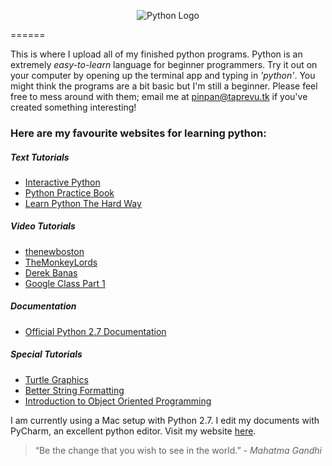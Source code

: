 <p align="center">
  <img src="http://www.python.org/community/logos/python-logo-master-v3-TM.png" alt="Python Logo"/>
</p>
======

This is where I upload all of my finished python programs. Python is an extremely *easy-to-learn* language for beginner programmers. Try it out on your computer by opening up the terminal app and typing in *'python'*. You might think the programs are a bit basic but I'm still a beginner. Please feel free to mess around with them; email me at pinpan@taprevu.tk if you've created something interesting! 

### Here are my favourite websites for learning python:
##### Text Tutorials
* [Interactive Python](http://interactivepython.org/runestone/static/thinkcspy/toc.html "Interactive Python")
* [Python Practice Book](http://anandology.com/python-practice-book/index.html "Python Practice Book")
* [Learn Python The Hard Way](http://learnpythonthehardway.org/book/ "Learn Python THW")
 
##### Video Tutorials
* [thenewboston](https://www.youtube.com/playlist?list=PLEA1FEF17E1E5C0DA "thenewboston")
* [TheMonkeyLords](https://www.youtube.com/user/TheMonkeyLords/videos "TheMonkeyLords")
* [Derek Banas](https://www.youtube.com/playlist?list=PLA175E8A1816CD64B "Derek Banas")
* [Google Class Part 1](http://www.youtube.com/watch?v=tKTZoB2Vjuk "Google Class P1")

##### Documentation
* [Official Python 2.7 Documentation](http://docs.python.org/2/tutorial/ "2.7 Documentation")
 
##### Special Tutorials
* [Turtle Graphics](http://interactivepython.org/runestone/static/thinkcspy/PythonTurtle/helloturtle.html "TUrtle Graphics")
* [Better String Formatting](http://docs.python.org/2/library/string.html#format-string-syntax "String Formatting")
* [Introduction to Object Oriented Programming](http://anandology.com/python-practice-book/object_oriented_programming.html "Intro to OOP")

I am currently using a Mac setup with Python 2.7. I edit my documents with PyCharm, an excellent python editor. Visit my website [here](https://www.taprevu.blogspot.com "TapRevu").

> “Be the change that you wish to see in the world.” 
<cite>- *Mahatma Gandhi*</cite>
